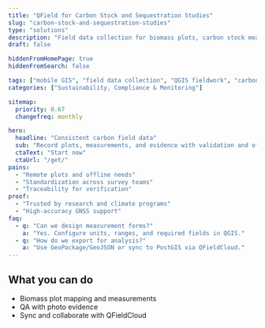 ```yaml
---
title: "QField for Carbon Stock and Sequestration Studies"
slug: "carbon-stock-and-sequestration-studies"
type: "solutions"
description: "Field data collection for biomass plots, carbon stock measurements, and sequestration monitoring."
draft: false

hiddenFromHomePage: true
hiddenFromSearch: false

tags: ["mobile GIS", "field data collection", "QGIS fieldwork", "carbon stock", "biomass", "sequestration"]
categories: ["Sustainability, Compliance & Monitoring"]

sitemap:
  priority: 0.67
  changefreq: monthly

hero:
  headline: "Consistent carbon field data"
  sub: "Record plots, measurements, and evidence with validation and offline support."
  ctaText: "Start now"
  ctaUrl: "/get/"
pains:
  - "Remote plots and offline needs"
  - "Standardization across survey teams"
  - "Traceability for verification"
proof:
  - "Trusted by research and climate programs"
  - "High-accuracy GNSS support"
faq:
  - q: "Can we design measurement forms?"
    a: "Yes. Configure units, ranges, and required fields in QGIS."
  - q: "How do we export for analysis?"
    a: "Use GeoPackage/GeoJSON or sync to PostGIS via QFieldCloud."
---
```


## What you can do
- Biomass plot mapping and measurements  
- QA with photo evidence  
- Sync and collaborate with QFieldCloud
